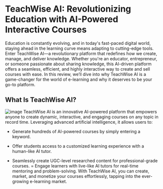 # TeachWise AI: Revolutionizing Education with AI-Powered Interactive Courses
Education is constantly evolving, and in today's fast-paced digital world, staying ahead in the learning curve means adapting to cutting-edge tools. Enter TeachWise AI—a revolutionary platform that redefines how we create, manage, and deliver knowledge. Whether you're an educator, entrepreneur, or someone passionate about sharing knowledge, this AI-driven platform offers a seamless, efficient, and highly interactive way to create and sell courses with ease. In this review, we’ll dive into why TeachWise AI is a game-changer for the world of e-learning and why it deserves to be your go-to platform.
## What Is TeachWise AI?
![image](https://github.com/user-attachments/assets/17c22d55-8961-412b-9bd8-882a196fe6fb)
TeachWise AI is an innovative AI-powered platform that empowers anyone to create dynamic, interactive, and engaging courses on any topic in record time. Leveraging advanced artificial intelligence, it allows users to:

+ Generate hundreds of AI-powered courses by simply entering a keyword.
- Offer students access to a customized learning experience with a human-like AI tutor.
* Seamlessly create UGC-level researched content for professional-grade courses.
= Engage learners with live-like AI tutors for real-time mentoring and problem-solving.
With TeachWise AI, you can create, market, and monetize your courses effortlessly, tapping into the ever-growing e-learning market.
